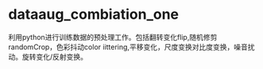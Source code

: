 # dataaug_combiation_one
利用python进行训练数据的预处理工作。包括翻转变化flip,随机修剪randomCrop，色彩抖动color iittering,平移变化，尺度变换对比度变换，噪音扰动。旋转变化/反射变换。
